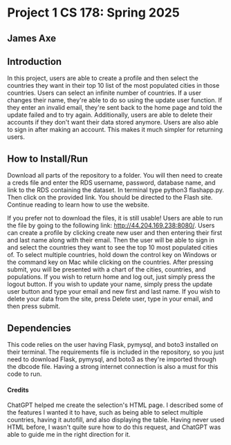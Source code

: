 # Project 1 CS 178: Spring 2025
## James Axe

## Introduction
In this project, users are able to create a profile and then select the countries they want in their top 10 list of the most populated cities in those countries. Users can select an infinite number of countries. If a user changes their name, they're able to do so using the update user function. If they enter an invalid email, they're sent back to the home page and told the update failed and to try again. Additionally, users are able to delete their accounts if they don't want their data stored anymore. Users are also able to sign in after making an account. This makes it much simpler for returning users.


## How to Install/Run
Download all parts of the repository to a folder. You will then need to create a creds file and enter the RDS username, password, database name, and link to the RDS containing the dataset. In terminal type python3 flashapp.py. Then click on the provided link. You should be directed to the Flash site. Continue reading to learn how to use the website.

If you prefer not to download the files, it is still usable! Users are able to run the file by going to the following link: http://44.204.169.238:8080/. Users can create a profile by clicking create new user and then entering their first and last name along with their email. Then the user will be able to sign in and select the countries they want to see the top 10 most populated cities of. To select multiple countries, hold down the control key on Windows or the command key on Mac while clicking on the countries. After pressing submit, you will be presented with a chart of the cities, countries, and populations. If you wish to return home and log out, just simply press the logout button. If you wish to update your name, simply press the update user button and type your email and new first and last name. If you wish to delete your data from the site, press Delete user, type in your email, and then press submit.

## Dependencies
This code relies on the user having Flask, pymysql, and boto3 installed on their terminal. The requirements file is included in the repository, so you just need to download Flask, pymysql, and boto3 as they're imported through the dbcode file. Having a strong internet connection is also a must for this code to run. 


#### Credits
ChatGPT helped me create the selection's HTML page. I described some of the features I wanted it to have, such as being able to select multiple countries, having it autofill, and also displaying the table. Having never used HTML before, I wasn't quite sure how to do this request, and ChatGPT was able to guide me in the right direction for it.
